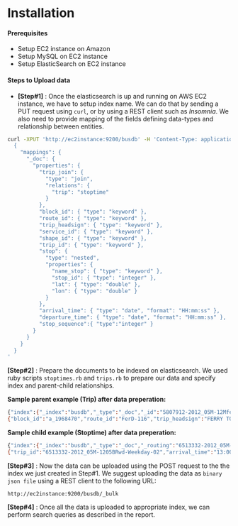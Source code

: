 # Installation 

#### Prerequisites
  - Setup EC2 instance on Amazon
  - Setup MySQL on EC2 instance
  - Setup ElasticSearch on EC2 instance

#### Steps to Upload data
* **[Step#1]** : Once the elasticsearch is up and running on AWS EC2 instance, we have to setup index name. We can do that by sending a PUT request using `curl`, or by using a REST client such as *Insomnia*. We also need to provide mapping of the fields defining data-types and relationship between entities.

```sh
curl -XPUT 'http://ec2instance:9200/busdb' -H 'Content-Type: application/json' -d '
  {
    "mappings": {
      "_doc": {
        "properties": {
          "trip_join": { 
            "type": "join",
            "relations": {
              "trip": "stoptime"
            }
          },
          "block_id": { "type": "keyword" },
          "route_id": { "type": "keyword" },
          "trip_headsign": { "type": "keyword" },
          "service_id": { "type": "keyword" },
          "shape_id": { "type": "keyword" },
          "trip_id": { "type": "keyword" },
          "stop": {
  	        "type": "nested",
            "properties": {
              "name_stop": { "type": "keyword" },
              "stop_id": { "type": "integer" },
              "lat": { "type": "double" },
              "lon": { "type": "double" }
            }
          },
          "arrival_time": { "type": "date", "format": "HH:mm:ss" },
          "departure_time": { "type": "date", "format": "HH:mm:ss" },
          "stop_sequence":{ "type":"integer" }
        }
      }    
    }
  }
'
```

**[Step#2]** : Prepare the documents to be indexed on elasticsearch. We used ruby scripts `stoptimes.rb` and `trips.rb` to prepare our data and specify index and parent-child relationships. 

**Sample parent example (Trip) after data preperation:**
```sh
{"index":{"_index":"busdb","_type":"_doc","_id":"5807912-2012_05M-12MferWD-Weekday-00"}}
{"block_id":"a_1968470","route_id":"FerD-116","trip_headsign":"FERRY TO HALIFAX","service_id":"2012_05M-12MferWD-Weekday-00","shape_id":"FerD0004","trip_id":"5807912-2012_05M-12MferWD-Weekday-00","trip_join":"trip"}
```

**Sample child example (Stoptime) after data preperation:**
```sh
{"index":{"_index":"busdb","_type":"_doc","_routing":"6513332-2012_05M-1205BRwd-Weekday-02"}}
{"trip_id":"6513332-2012_05M-1205BRwd-Weekday-02","arrival_time":"13:00:00","departure_time":"13:00:00","stop_id":6940,"stop_sequence":1,"trip_join":{"name":"stoptime","parent":"6513332-2012_05M-1205BRwd-Weekday-02"},"stop":{"stop_id":6940,"name_stop":"hubley Centre","lat":44.7028,"log":-63.8582}}
```

**[Step#3]** : Now the data can be uploaded using the POST request to the the index we just created in Step#1. We suggest uploading the data as `binary json file` using a REST client to the following URL:
```
http://ec2instance:9200/busdb/_bulk
```

**[Step#4]** :
Once all the data is uploaded to appropriate index, we can perform search queries as described in the report. 